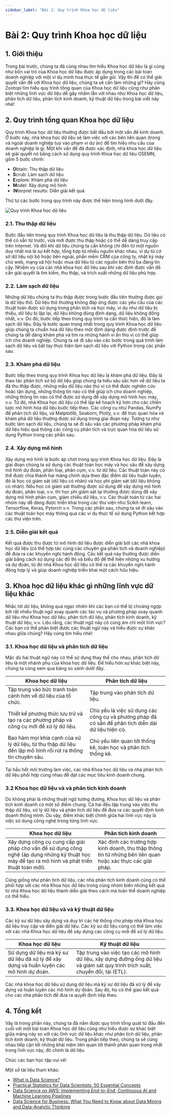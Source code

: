 ```yaml
---
sidebar_label: "Bài 2: Quy trình Khoa học dữ liệu"
---
```


# Bài 2: Quy trình Khoa học dữ liệu

## 1. Giới thiệu

Trong bài trước, chúng ta đã cùng nhau tìm hiểu Khoa học dữ liệu là gì cũng như bốn vai trò của Khoa học dữ liệu được áp dụng trong các bài toán doanh nghiệp với một ví dụ minh hoạ thực tế gần gũi. Vậy thì để có thể giải quyết vấn đề với Khoa học dữ liệu, chúng ta sẽ cần làm những gì? Hãy cùng Zootopi tìm hiểu quy trình tổng quan của Khoa học dữ liệu cũng như phân biệt những lĩnh vực dữ liệu dễ gây nhầm lẫn với nhau như Khoa học dữ liệu, phân tích dữ liệu, phân tích kinh doanh, kỹ thuật dữ liệu trong bài viết này nhé!

## 2. Quy trình tổng quan Khoa học dữ liệu

Quy trình Khoa học dữ liệu thường được bắt đầu bởi một vấn đề kinh doanh. Ở bước này, nhà khoa học dữ liệu sẽ làm việc với các bên liên quan (trong và ngoài doanh nghiệp tuỳ vào phạm vi dự án) để tìm hiểu nhu cầu của doanh nghiệp là gì. Một khi vấn đề đã được xác định, nhà khoa học dữ liệu sẽ giải quyết nó bằng cách sử dụng quy trình Khoa học dữ liệu OSEMN, gồm 5 bước chính:

- **O**btain: Thu thập dữ liệu
- **S**crub: Làm sạch dữ liệu
- **E**xplore: Khám phá dữ liệu
- **M**odel: Xây dựng mô hình
- I**N**terpret results: Diễn giải kết quả

Thứ tự các bước trong quy trình này được thể hiện trong hình dưới đây.

![Quy trình Khoa học dữ liệu](./imgs/ds_flow.png)

### 2.1. Thu thập dữ liệu

Bước đầu tiên trong quy trình Khoa học dữ liệu là thu thập dữ liệu. Dữ liệu có thể có sẵn từ trước, vừa mới được thu thập hoặc có thể dễ dàng truy cập trên Internet. Và đôi khi dữ liệu chúng ta cần không chỉ đến từ một nguồn duy nhất mà là sự kết hợp, tổng hợp từ nhiều nguồn khác nhau, ví dụ từ cơ sở dữ liệu nội bộ hoặc bên ngoài, phần mềm CRM của công ty, nhật ký máy chủ web, mạng xã hội hoặc mua dữ liệu từ các nguồn bên thứ ba đáng tin cậy. Nhiệm vụ của các nhà khoa học dữ liệu sau khi xác định được vấn đề cần giải quyết là tìm kiếm, thu thập, và trích xuất những dữ liệu phù hợp.

### 2.2. Làm sạch dữ liệu

Những dữ liệu chúng ta thu thập được trong bước đầu tiên thường được gọi là dữ liệu thô. Dữ liệu thô thường không đáp ứng được các yêu cầu của các thuật toán được sử dụng trong phân tích và học máy, ví dụ như dữ liệu bị thiếu, dữ liệu bị lặp lại, dữ liệu không đúng định dạng, dữ liệu không đồng nhất, v.v. Do đó, bước tiếp theo trong quy trình ta cần thức hiện, đó là làm sạch dữ liệu. Đây là bước quan trọng nhất trong quy trình Khoa học dữ liệu giúp chúng ta chuẩn hoá dữ liệu theo một định dạng được định trước để chúng ta dễ dàng khám phá và tìm ra những hành vi ẩn thú vị có thể giúp ích cho doanh nghiệp. Chúng ta sẽ đi sâu vào các bước trong quá trình làm sạch dữ liệu và bắt tay thực hiện làm sạch dữ liệu với Python trong các phần sau.

### 2.3. Khám phá dữ liệu

Bước tiếp theo trong quy trình Khoa học dữ liệu là khám phá dữ liệu. Đây là thao tác phân tích sơ bộ dữ liệu giúp chúng ta hiểu sâu sắc hơn về dữ liệu ta đã thu thập được, những mẫu dữ liệu nào thú vị có thể được nghiên cứu hoặc tận dụng, những thông tin nào có thể giúp ích cho doanh nghiệp, những thông tin nào có thể được sử dụng để xây dựng mô hình học máy, v.v. Từ đó, nhà Khoa học dữ liệu có thể lập kế hoạch kỹ hơn cho các chiến lược mô hình hóa dữ liệu bước tiếp theo. Các công cụ như Pandas, NumPy để phân tích dữ liệu, và Matplotlib, Seaborn, Plotly, v.v. để trực quan hóa và khám phá dữ liệu thường được sử dụng trong giai đoạn này. Tương tự như bước làm sạch dữ liệu, chúng ta sẽ đi sâu vào các phương pháp khám phá dữ liệu hiệu quả thông các công cụ phân tích và trực quan hóa dữ liệu sử dụng Python trong các phần sau.

### 2.4. Xây dựng mô hình

Xây dựng mô hình là bước áp chót trong quy trình Khoa học dữ liệu. Đây là giai đoạn chúng ta sử dụng các thuật toán học máy và học sâu để xây dựng mô hình dự đoán, phân loại, phân cụm, v.v. từ dữ liệu. Các thuật toán này có thể được chia thành hai mảng chính dựa theo đặc điểm dữ liệu huấn luyện, đó là học có giám sát (dữ liệu có nhãn) và học phi giám sát (dữ liệu không có nhãn). Nếu học có giám sát thường được sử dụng để xây dựng mô hình dự đoán, phân loại, v.v. thì học phi giám sát lại thường được dùng để xây dựng mô hình phân cụm, giảm chiều dữ liệu, v.v. Các thuật toán từ các hai nhóm này dễ dàng được triển khai trong các thư viện như Scikit-learn, Tensorflow, Keras, Pytorch v.v. Trong các phần sau, chúng ta sẽ đi sâu vào các thuật toán học máy thông qua các ví dụ thực tế sử dụng Python kết hợp các thư viện trên.

### 2.5. Diễn giải kết quả

Kết quả được thu được từ mô hình dữ liệu được diễn giải bởi các nhà khoa học dữ liệu (có thể hợp tác cùng các chuyên gia phân tích và doanh nghiệp) để đưa ra các khuyến nghị hành động. Các kết quả này thường được diễn giải bằng cách sử dụng các đồ thị và biểu đồ để thể hiện những xu hướng và dự đoán, từ đó nhà Khoa học dữ liệu có thể ra các khuyến nghị hành động hợp lý và giúp doanh nghiệp triển khai một cách hữu hiệu.

## 3. Khoa học dữ liệu khác gì những lĩnh vực dữ liệu khác

Nhắc tới dữ liệu, không quá ngạc nhiên khi các bạn có thể bị choáng ngợp bởi rất nhiều thuật ngữ xoay quanh các tác vụ và phương pháp xoay quanh dữ liệu như Khoa học dữ liệu, phân tích dữ liệu, phân tích kinh doanh, kỹ thuật dữ liệu, v.v. Liệu rằng, các thuật ngữ này có cùng ám chỉ một lĩnh vực? Các bạn có thể phân biệt được các thuật ngữ này và hiểu được sự khác nhau giữa chúng? Hãy cùng tìm hiểu nhé!

### 3.1. Khoa học dữ liệu và phân tích dữ liệu

Mặc dù hai thuật ngữ này có thể sử dụng thay thế cho nhau, phân tích dữ liệu là một nhánh phụ của khoa học dữ liệu. Để hiểu hơn sự khác biệt này, chúng ta cùng xem qua bảng so sánh dưới đây.

| Khoa học dữ liệu                                                                                              | Phân tích dữ liệu                                                                                   |
| ------------------------------------------------------------------------------------------------------------- | --------------------------------------------------------------------------------------------------- |
| Tập trung vào bức tranh toàn cảnh hơn về dữ liệu của tổ chức.                                                 | Tập trung vào phân tích dữ liệu.                                                                    |
| Thiết kế phương thức lưu trữ và tạo ra các phương pháp và công cụ mới để xử lý dữ liệu.                       | Chủ yếu là việc sử dụng các công cụ và phương pháp đã có sẵn để phân tích diễn dải dữ liệu hiện có. |
| Bao hàm mọi khía cạnh của xử lý dữ liệu, từ thu thập dữ liệu đến lập mô hình rồi rút ra thông tin chuyên sâu. | Chủ yếu liên quan tới thống kê, toán học và phân tích thống kê.                                     |

Tại hầu hết môi trường làm việc, các nhà Khoa học dữ liệu và nhà phân tích dữ liệu phối hợp cùng nhau để đạt các mục tiêu kinh doanh chung.

### 3.2 Khoa học dữ liệu và và phân tích kinh doanh

Dù không phải là những thuật ngữ tương đương, Khoa học dữ liệu và phân tích kinh doanh có một số điểm chung. Cả hai đều tập trung vào việc thu thập dữ liệu, xử lý dữ liệu và phân tích dữ liệu để đưa ra các quyết định kinh doanh thông minh. Dù vậy, điểm khác biệt chính giữa hai lĩnh vực này là việc sử dụng công nghệ trong từng lĩnh vực.

| Khoa học dữ liệu | Phân tích kinh doanh|
| --- | --- |
|Xây dựng công cụ cung cấp giải pháp cho vấn để sử dụng công nghệ (áp dụng những kỹ thuật học máy để tạo ra mô hình và phát triển thuật toán mới).| Xác định các trường hợp kinh doanh, thu thập thông tin từ những bên liên quan hoặc xác thực các giải pháp.|

Cũng giống như phân tích dữ liệu, các nhà phân tích kinh doanh cũng có thể phối hợp với các nhà Khoa học dữ liệu trong cùng nhóm biến những kết quả từ nhà Khoa học dữ liệu thành diễn giải theo cách mà toàn thể doanh nghiệp có thể hiểu.

### 3.3. Khoa học dữ liệu và và kỹ thuật dữ liệu

Các kỹ sư dữ liệu xây dựng và duy trì các hệ thống cho phép nhà Khoa học dữ liệu truy cập và diễn giải dữ liệu. Các kỹ sư dữ liệu cũng có thể làm việc với các nhà Khoa học dữ liệu để xây dựng các công cụ mới để xử lý dữ liệu.

| Khoa học dữ liệu | Kỹ thuật dữ liệu|
| --- | --- |
|Sử dụng dữ liệu mà kỹ sư dữ liệu đã xử lý để xây dựng và huấn luyện các mô hình dự đoán.| Tập trung vào việc tạo các mô hình dữ liệu, xây dựng đường ống dữ liệu và giám sát quy trình trích xuất, chuyển đổi, tải (ETL).|

Các nhà khoa học dữ liệu sử dụng dữ liệu mà kỹ sư dữ liệu đã xử lý để xây dựng và huấn luyện các mô hình dự đoán. Sau đó, họ có thể giao kết quả cho các nhà phân tích để đưa ra quyết định tiếp theo.

## 4. Tổng kết

Vâỵ là trong phần này, chúng ta đã nắm được quy trình tổng quát từ đầu đến cuối với một bài toán Khoa học dữ liệu cũng như hiểu được sự khác biệt giữa mảng này so với các lĩnh vực dữ liệu khác như phân tích dữ liệu, phân tích kinh doanh, kỹ thuật dữ liệu. Trong phần tiếp theo, chúng ta sẽ cũng nhau tiếp cận tới những khái niệm liên quan tới thành phân quan trọng nhất trong lĩnh vực này, đó chính là dữ liệu.

Chúc các bạn học tập vui vẻ!

Một số tài liệu tham khảo:

- [What is Data Science?](https://aws.amazon.com/what-is/data-science/)
- [Practical Statistics for Data Scientists: 50 Essential Concepts](https://www.amazon.com/Practical-Statistics-Data-Scientists-Essential/dp/1491952962)
- [Data Science on AWS: Implementing End-to-End, Continuous AI and Machine Learning Pipelines](https://www.amazon.com/Data-Science-AWS-End-End/dp/1492079391)
- [Data Science for Business: What You Need to Know about Data Mining and Data-Analytic Thinking](https://www.amazon.com/Data-Science-Business-Analytic-Thinking/dp/1449361323)
